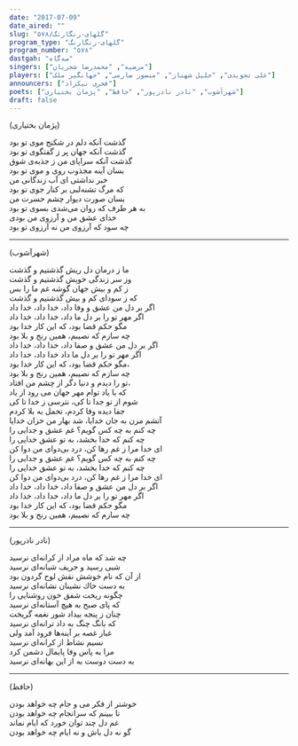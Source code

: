 ```yaml
---
date: "2017-07-09"
date_aired: ""
slug: "گلهای-رنگارنگ/۵۷۸"
program_type: "گلهای-رنگارنگ"
program_number: "۵۷۸"
dastgah: "سه‌گاه"
singers: ["مرضیه", "محمدرضا شجریان"]
players: ["علی تجویدی", "جلیل شهناز", "منصور صارمی", "جهانگیر ملک"]
announcers: ["فخری نیکزاد"]
poets: ["شهرآشوب", "نادر نادرپور", "حافظ", "پژمان بختیاری"]
draft: false
---
```


(پژمان بختیاری)  

گذشت آنکه دلم در شکنج موی تو بود  
گذشت آنکه جهان پر ز گفتگوی تو بود  
گذشت آنکه سراپای من ز جذبه‌ی شوق  
بسان آینه مجذوب روی و موی تو بود  
خبر نداشتی ای آب زندگانی من  
که مرگ تشنه‌لبی بر کنار جوی تو بود  
بسان صورت دیوار چشم حسرت من  
به هر طرف که روان می‌شدی بسوی تو بود  
خدای عشق من و آرزوی من بودی  
چه سود که آرزوی من نه آرزوی تو بود  

---  

(شهرآشوب)  

ما ز درمان دل ریش گذشتیم و گذشت  
وز سر زندگی خویش گذشتیم و گذشت  
ز كم و بیش جهان گوشه غم ما را بس  
كه ز سودای كم و بیش گذشتیم و گذشت  
اگر بر دل من عشق و وفا داد، خدا داد، خدا داد  
اگر مهر تو را بر دل ما داد، خدا داد، خدا داد  
مگو حكم قضا بود، كه این كار خدا بود  
چه سازم كه نصیبم، همین رنج و بلا بود  
اگر بر دل من عشق و صفا داد، خدا داد، خدا داد  
اگر مهر تو را بر دل ما داد خدا داد، خدا داد  
مگو حكم قضا بود، كه این كار خدا بود،  
چه سازم كه نصیبم، همین رنج و بلا بود  
تو را دیدم و دنیا دگر از چشم من افتاد،  
كه با یاد توام مهر جهان می رود از یاد  
شوم از تو جدا تا كی، نترسی ز خدا تا كی  
جفا دیده وفا كردم، تحمل به بلا كردم  
آتشم مزن به جان خدایا، شد بهار من خزان خدایا  
چه كنم به چه كس گویم؟ غم عشق و جدایی را  
چه كنم كه خدا بخشد، به تو عشق خدایی را  
ای خدا مرا ز غم رها كن، درد بی‌دوای من دوا كن  
چه كنم به چه كس گویم؟ غم عشق و جدایی را  
چه كنم كه خدا بخشد، به تو عشق خدایی را  
ای خدا مرا ز غم رها كن، درد بی‌دوای من دوا كن  
اگر بر دل من عشق و صفا داد، خدا داد، خدا داد  
اگر مهر تو را بر دل ما داد، خدا داد، خدا داد  
مگو حكم قضا بود، كه این كار خدا بود  
چه سازم كه نصیبم، همین رنج و بلا بود  

---  

(نادر نادرپور)  

چه شد كه ماه مراد از كرانه‌ای نرسید  
شبی رسید و حریف شبانه‌ای نرسید  
از آن كه نام خوشش نقش لوح گردون بود  
به دست خاك نشینان نشانه‌ای نرسید  
چگونه ریخت شفق خون روشنایی را  
كه پای صبح به هیچ آستانه‌ای نرسید  
چنان ز پنجە بیداد شور نغمه گریخت  
كه بانگ چنگ به داد ترانه‌ای نرسید  
غبار غصه بر آینه‌ها فرود آمد ولی  
نسیم نشاط از كرانه‌ای نرسید  
مرا به پاس وفا پایمال دشمن كرد  
به دست دوست به از این بهانه‌ای نرسید  

---  

(حافظ)  

خوشتر از فکر می و جام چه خواهد بودن  
تا ببینم که سرانجام چه خواهد بودن  
غم دل چند توان خورد که ایام نماند  
گو نه دل باش و نه ایام چه خواهد بودن  
